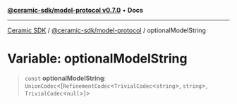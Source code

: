 [**@ceramic-sdk/model-protocol v0.7.0**](../README.md) • **Docs**

***

[Ceramic SDK](../../../README.md) / [@ceramic-sdk/model-protocol](../README.md) / optionalModelString

# Variable: optionalModelString

> `const` **optionalModelString**: `UnionCodec`\<[`RefinementCodec`\<`TrivialCodec`\<`string`\>, `string`\>, `TrivialCodec`\<`null`\>]\>
